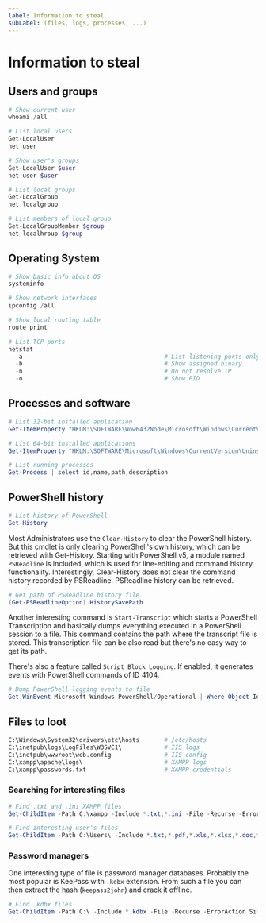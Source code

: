 ```yaml
---
label: Information to steal
subLabel: (files, logs, processes, ...) 
---
```


# Information to steal

## Users and groups

```powershell
# Show current user
whoami /all

# List local users
Get-LocalUser
net user

# Show user's groups
Get-LocalUser $user
net user $user

# List local groups
Get-LocalGroup
net localgroup

# List members of local group
Get-LocalGroupMember $group
net localhroup $group 
```

## Operating System

```powershell
# Show basic info about OS
systeminfo

# Show network interfaces
ipconfig /all

# Show local routing table
route print

# List TCP ports
netstat
  -a                                        # List listening ports only
  -b                                        # Show assigned binary
  -n                                        # Do not resolve IP
  -o                                        # Show PID
```

## Processes and software

```powershell
# List 32-bit installed application
Get-ItemProperty "HKLM:\SOFTWARE\Wow6432Node\Microsoft\Windows\CurrentVersion\Uninstall\*" | select displayname

# List 64-bit installed applications
Get-ItemProperty "HKLM:\SOFTWARE\Microsoft\Windows\CurrentVersion\Uninstall\*" | select displayname

# List running processes
Get-Process | select id,name,path,description
```

## PowerShell history

```powershell
# List history of PowerShell
Get-History
```

Most Administrators use the `Clear-History` to clear the PowerShell history. But this cmdlet is only clearing PowerShell's own history, which can be retrieved with Get-History. Starting with PowerShell v5, a module named `PSReadline` is included, which is used for line-editing and command history functionality. Interestingly, Clear-History does not clear the command history recorded by PSReadline. PSReadline history can be retrieved.

```powershell
# Get path of PSReadline history file
(Get-PSReadlineOption).HistorySavePath
```

Another interesting command is `Start-Transcript` which starts a PowerShell Transcription and basically dumps everything executed in a PowerShell session to a file. This command contains the path where the transcript file is stored. This transcription file can be also read but there's no easy way to get its path.

There's also a feature called `Script Block Logging`. If enabled, it generates events with PowerShell commands of ID 4104.

```powershell
# Dump PowerShell logging events to file
Get-WinEvent Microsoft-Windows-PowerShell/Operational | Where-Object Id -eq 4104 | %{ $_.ToXml() } | Out-File $output_path
```

## Files to loot

```bash
C:\Windows\System32\drivers\etc\hosts       # /etc/hosts
C:\inetpub\logs\LogFiles\W3SVC1\            # IIS logs
C:\inetpub\wwwroot\web.config               # IIS config
C:\xampp\apache\logs\                       # XAMPP logs
C:\xampp\passwords.txt                      # XAMPP credentials
```

### Searching for interesting files

```powershell
# Find .txt and .ini XAMPP files
Get-ChildItem -Path C:\xampp -Include *.txt,*.ini -File -Recurse -ErrorAction SilentlyContinue

# Find interesting user's files
Get-ChildItem -Path C:\Users\ -Include *.txt,*.pdf,*.xls,*.xlsx,*.doc,*.docx,*.msg,*ini -File -Recurse -ErrorAction SilentlyContinue
```

### Password managers

One interesting type of file is password manager databases. Probably the most popular is KeePass with `.kdbx` extension. From such a file you can then extract the hash (`keepass2john`) and crack it offline.

```powershell
# Find .kdbx files
Get-ChildItem -Path C:\ -Include *.kdbx -File -Recurse -ErrorAction SilentlyContinue
```
